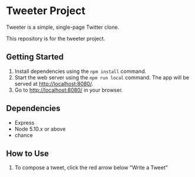 # Tweeter Project

Tweeter is a simple, single-page Twitter clone.

This repository is for the tweeter project.

## Getting Started

1. Install dependencies using the `npm install` command.
2. Start the web server using the `npm run local` command. The app will be served at <http://localhost:8080/>.
3. Go to <http://localhost:8080/> in your browser.

## Dependencies

- Express
- Node 5.10.x or above
- chance

## How to Use

1. To compose a tweet, click the red arrow below "Write a Tweet"

